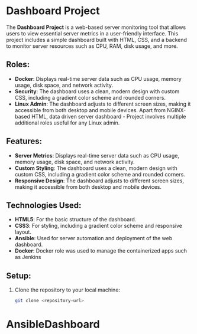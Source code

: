 # Dashboard Project

The **Dashboard Project** is a web-based server monitoring tool that allows users to view essential server metrics in a user-friendly interface. This project includes a simple dashboard built with HTML, CSS, and a backend to monitor server resources such as CPU, RAM, disk usage, and more.


## Roles:
- **Docker**: Displays real-time server data such as CPU usage, memory usage, disk space, and network activity.
- **Security**: The dashboard uses a clean, modern design with custom CSS, including a gradient color scheme and rounded corners.
- **Linux Admin**: The dashboard adjusts to different screen sizes, making it accessible from both desktop and mobile devices.
Apart from NGINX-based HTML, data driven server dashboard - Project involves multiple additional roles useful for any Linux admin.



## Features:
- **Server Metrics**: Displays real-time server data such as CPU usage, memory usage, disk space, and network activity.
- **Custom Styling**: The dashboard uses a clean, modern design with custom CSS, including a gradient color scheme and rounded corners.
- **Responsive Design**: The dashboard adjusts to different screen sizes, making it accessible from both desktop and mobile devices.

## Technologies Used:
- **HTML5**: For the basic structure of the dashboard.
- **CSS3**: For styling, including a gradient color scheme and responsive layout.
- **Ansible**: Used for server automation and deployment of the web dashboard.
- **Docker**: Docker role was used to manage the containerized apps such as Jenkins 

## Setup:
1. Clone the repository to your local machine:
   ```bash
   git clone <repository-url>
# AnsibleDashboard
